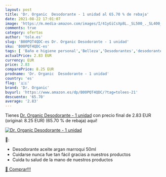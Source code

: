 ```yaml
---
layout: post
title: 'Dr. Organic  Desodorante - 1 unidad al 65.70 % de rebaja'
date: 2021-08-22 17:01:07
image: 'https://m.media-amazon.com/images/I/41yGiCsXp8L._SL500_._SL400_.jpg'
comments: true
category: ofertas
author: 'tole.es'
slug: 'B00PQT4QDC-es Dr. Organic Desodorante - 1 unidad'
sku: 'B00PQT4QDC-es'
tags: [ 'Baño e higiene personal','Belleza','Desodorantes','desodorante','dr. organic', ]
actualPrice: 2.83 EUR
currency: EUR
price: 2.83
comparePrice: 8.25 EUR
prodname: 'Dr. Organic  Desodorante - 1 unidad'
country: 'es'
flag: '🇪🇸'
brand: 'Dr. Organic'
buyurl: 'https://www.amazon.es/dp/B00PQT4QDC/?tag=tolees-21'
descuento: '65.70'
average: '2.83'
---
```


Tienes [Dr. Organic  Desodorante - 1 unidad](https://www.amazon.es/dp/B00PQT4QDC/?tag=tolees-21) con precio final de  2.83 EUR (original: 8.25 EUR) (65.70 %  de rebaja) aqui!

[![Dr. Organic  Desodorante - 1 unidad](https://m.media-amazon.com/images/I/41yGiCsXp8L._SL500_._SL400_.jpg)](https://www.amazon.es/dp/B00PQT4QDC/?tag=tolees-21)

🔎:

- Desodorante aceite argan marroqui 50ml
- Cuidarse nunca fue tan fácil gracias a nuestros productos
- Cuida tu salud de la mano de nuestros productos

[🛒 Comprar!!!](https://www.amazon.es/dp/B00PQT4QDC/?tag=tolees-21)
